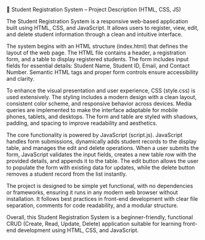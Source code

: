 📄 Student Registration System 
– Project Description (HTML, CSS, JS)

The Student Registration System is a responsive web-based application built using HTML, CSS, and JavaScript. It allows users to register, view, edit, and delete student information through a clean and intuitive interface.

The system begins with an HTML structure (index.html) that defines the layout of the web page. The HTML file contains a header, a registration form, and a table to display registered students. The form includes input fields for essential details: Student Name, Student ID, Email, and Contact Number. Semantic HTML tags and proper form controls ensure accessibility and clarity.

To enhance the visual presentation and user experience, CSS (style.css) is used extensively. The styling includes a modern design with a clean layout, consistent color scheme, and responsive behavior across devices. Media queries are implemented to make the interface adaptable for mobile phones, tablets, and desktops. The form and table are styled with shadows, padding, and spacing to improve readability and aesthetics.

The core functionality is powered by JavaScript (script.js). JavaScript handles form submissions, dynamically adds student records to the display table, and manages the edit and delete operations. When a user submits the form, JavaScript validates the input fields, creates a new table row with the provided details, and appends it to the table. The edit button allows the user to populate the form with existing data for updates, while the delete button removes a student record from the list instantly.

The project is designed to be simple yet functional, with no dependencies or frameworks, ensuring it runs in any modern web browser without installation. It follows best practices in front-end development with clear file separation, comments for code readability, and a modular structure.

Overall, this Student Registration System is a beginner-friendly, functional CRUD (Create, Read, Update, Delete) application suitable for learning front-end development using HTML, CSS, and JavaScript.
